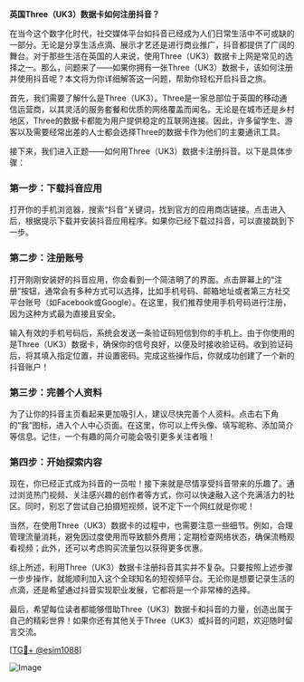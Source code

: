 **英国Three（UK3）数据卡如何注册抖音？**

在当今这个数字化时代，社交媒体平台如抖音已经成为人们日常生活中不可或缺的一部分。无论是分享生活点滴、展示才艺还是进行商业推广，抖音都提供了广阔的舞台。对于那些生活在英国的人来说，使用Three（UK3）数据卡上网是常见的选择之一。那么，问题来了——如果你拥有一张Three（UK3）数据卡，该如何注册并使用抖音呢？本文将为你详细解答这一问题，帮助你轻松开启抖音之旅。

首先，我们需要了解什么是Three（UK3）。Three是一家总部位于英国的移动通信运营商，以其灵活的服务套餐和优质的网络覆盖而闻名。无论是在城市还是乡村地区，Three的数据卡都能为用户提供稳定的互联网连接。因此，许多留学生、游客以及需要经常出差的人士都会选择Three的数据卡作为他们的主要通讯工具。

接下来，我们进入正题——如何用Three（UK3）数据卡注册抖音。以下是具体步骤：

### 第一步：下载抖音应用

打开你的手机浏览器，搜索“抖音”关键词，找到官方的应用商店链接。点击进入后，根据提示下载并安装抖音应用程序。如果你已经下载过抖音，可以直接跳到下一步。

### 第二步：注册账号

打开刚刚安装好的抖音应用，你会看到一个简洁明了的界面。点击屏幕上的“注册”按钮，通常会有多种方式可以选择，比如手机号码、邮箱地址或者第三方社交平台账号（如Facebook或Google）。在这里，我们推荐使用手机号码进行注册，因为这种方式最为直接且安全。

输入有效的手机号码后，系统会发送一条验证码短信到你的手机上。由于你使用的是Three（UK3）数据卡，确保你的信号良好，以便及时接收验证码。收到验证码后，将其填入指定位置，并设置密码。完成这些操作后，你就成功创建了一个新的抖音账户！

### 第三步：完善个人资料

为了让你的抖音主页看起来更加吸引人，建议尽快完善个人资料。点击右下角的“我”图标，进入个人中心页面。在这里，你可以上传头像、填写昵称、添加简介等信息。记住，一个有趣的简介可能会吸引更多关注者哦！

### 第四步：开始探索内容

现在，你已经正式成为抖音的一员啦！接下来就是尽情享受抖音带来的乐趣了。通过浏览热门视频、关注感兴趣的创作者等方式，你可以快速融入这个充满活力的社区。同时，别忘了尝试自己拍摄短视频，说不定下一个网红就是你呢！

当然，在使用Three（UK3）数据卡的过程中，也需要注意一些细节。例如，合理管理流量消耗，避免因过度使用而导致额外费用；定期检查网络状态，确保流畅观看视频；此外，还可以考虑购买流量包以获得更多优惠。

综上所述，利用Three（UK3）数据卡注册抖音其实并不复杂。只要按照上述步骤一步步操作，就能顺利加入这个全球知名的短视频平台。无论你是想要记录生活的点滴，还是希望通过抖音实现职业发展，它都将是一个非常棒的选择。

最后，希望每位读者都能够借助Three（UK3）数据卡和抖音的力量，创造出属于自己的精彩世界！如果你还有其他关于Three（UK3）或抖音的问题，欢迎随时留言交流。

[[TG💪+ @esim1088](https://t.me/s/esim1088)]

![Image](https://i.postimg.cc/4NQfJmqS/Snipaste-2025-05-13-00-14-12.png)